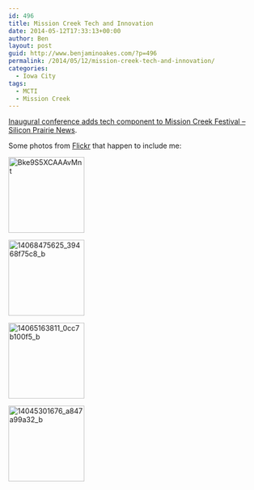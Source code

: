 ```yaml
---
id: 496
title: Mission Creek Tech and Innovation
date: 2014-05-12T17:33:13+00:00
author: Ben
layout: post
guid: http://www.benjaminoakes.com/?p=496
permalink: /2014/05/12/mission-creek-tech-and-innovation/
categories:
  - Iowa City
tags:
  - MCTI
  - Mission Creek
---
```

[Inaugural conference adds tech component to Mission Creek Festival &#8211; Silicon Prairie News](http://www.siliconprairienews.com/2014/04/inaugural-conference-adds-tech-component-to-mission-creek-festival).

Some photos from [Flickr](https://www.flickr.com/photos/geemus/sets/72157644381154876) that happen to include me:

[<img src="http://www.benjaminoakes.com/wp-content/uploads/2014/05/Bke9S5XCAAAvMnt-150x150.jpg" alt="Bke9S5XCAAAvMnt" width="150" height="150" class="aligncenter size-thumbnail wp-image-500" />](http://www.benjaminoakes.com/wp-content/uploads/2014/05/Bke9S5XCAAAvMnt.jpg)

[<img src="http://www.benjaminoakes.com/wp-content/uploads/2014/05/14068475625_39468f75c8_b-150x150.jpg" alt="14068475625_39468f75c8_b" width="150" height="150" class="aligncenter size-thumbnail wp-image-499" />](http://www.benjaminoakes.com/wp-content/uploads/2014/05/14068475625_39468f75c8_b.jpg)

[<img src="http://www.benjaminoakes.com/wp-content/uploads/2014/05/14065163811_0cc7b100f5_b-150x150.jpg" alt="14065163811_0cc7b100f5_b" width="150" height="150" class="aligncenter size-thumbnail wp-image-498" />](http://www.benjaminoakes.com/wp-content/uploads/2014/05/14065163811_0cc7b100f5_b.jpg)

[<img src="http://www.benjaminoakes.com/wp-content/uploads/2014/05/14045301676_a847a99a32_b-150x150.jpg" alt="14045301676_a847a99a32_b" width="150" height="150" class="aligncenter size-thumbnail wp-image-497" />](http://www.benjaminoakes.com/wp-content/uploads/2014/05/14045301676_a847a99a32_b.jpg)